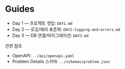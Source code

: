 # Guides

- Day 1 — 프로젝트 셋업: `DAY1.md`
- Day 2 — 로깅/에러 표준화: `DAY2-logging-and-errors.md`
- Day 3 — DB 연결/마이그레이션: `DAY3.md`

관련 참조
- OpenAPI: `../api/openapi.yaml`
- Problem Details 스키마: `../schemas/problem.json`
